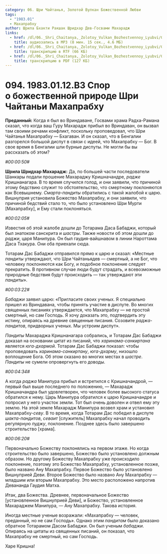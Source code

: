 ```yaml
---
category: 06. Шри Чайтанья, Золотой Вулкан Божественной Любви
tags:
  - "1983.01"
  - Махапрабху
author: Шрила Бхакти Ракшак Шридхар Дев-Госвами Махарадж
links:
  - href: /dl/06._Shri_Chaitanya,_Zolotoy_Vulkan_Bozhestvennoy_Lyubvi/094_1983.01.12.B3_SridharMj_Spor_o_bojestvennoy_prirode_Shri_Chaitanyi_Mahaprabhu.mp3
    title: аудиозапись в MP3 (8 мин. 15 сек., 4.6 МБ)
  - href: /dl/06._Shri_Chaitanya,_Zolotoy_Vulkan_Bozhestvennoy_Lyubvi/094_1983.01.12.B3_SridharMj_Spor_o_bojestvennoy_prirode_Shri_Chaitanyi_Mahaprabhu.rtf
    title: транскрипцию в RTF (66 КБ)
  - href: /dl/06._Shri_Chaitanya,_Zolotoy_Vulkan_Bozhestvennoy_Lyubvi/094_1983.01.12.B3_SridharMj_Spor_o_bojestvennoy_prirode_Shri_Chaitanyi_Mahaprabhu.pdf
    title: транскрипцию в PDF (127 КБ)
---
```


# 094. 1983.01.12.B3 Спор о божественной природе Шри Чайтаньи Махапрабху

**Преданный:** Когда я был во Вриндаване, Госвами храма Радха-Рамана сказал, что когда ваш Гуру Махарадж прибыл во Вриндаван, он вызвал там своими речами конфликт, поскольку проповедовал, что Шри Чайтанья Махапрабху — Бхагаван. И он сказал, что в Бенгалии разгорелся большой диспут в связи с идеей, что Махапрабху — Бог. В свое время в Бенгалии шли бурные диспуты. Не могли бы вы рассказать об этом?

*#00:00:50#*

**Шрила Шридхар Махарадж:** Да, по большей части последователи Шанкары подали прошение Махараджу Кришначандре, *радже* Кришнанагара. В то время случился голод, и они заявили, что причиной этому бедствию служит то обстоятельство, что смертному поклоняются как Всевышнему. *Смарта-пандиты* обратились с такой жалобой к царю. Вишнуприя установила Божество Махапрабху, и они заявили, что причиной бедствий стало то, что было установлено Шри Мурти [Махапрабху], и Ему стали поклоняться.

*#00:02:05#*

Известия об этой жалобе дошли до Тотарама Даса Бабаджи, который был знатоком санскрита и *шастры*. Также новости об этом дошли до *раджи*, царя Манипура. Он был гаудия-вайшнавом в линии Нароттама Даса Тхакура. Они оба приехали сюда.

Тотарам Дас Бабаджи отправился прямо к царю и сказал: «Местные *пандиты* утверждают, что Шри Чайтаньядев — смертный, а не Бог, что человеку поклоняются как Богу, и подобное поклонение следует прекратить. В противном случае люди будут страдать, и всевозможные природные бедствия будут происходить — так утверждают эти *пандиты*».

*#00:03:22#*

*Бабаджи* заявил царю: «Пригласите своих ученых. Я специально пришел из Вриндавана, чтобы принять участие в диспуте. Во многих священных писаниях утверждается, что Махапрабху — не простой смертный, но сам Господь. Я хочу доказать это, подтвердить эту истину, опираясь на древние священные писания. Созовите *раджа-пандитов*, придворных ученых. Мы устроим диспут».

*Пандиты* Махараджа Кришнанагара собрались, и Тотарам Дас Бабаджи доказал на основании цитат из писаний, что *харинама-санкиртана* является *юга-дхармой*. Тотарам Дас Бабаджи показал: чтобы проповедовать *харинама-санкиртану*, *юга-дхарму*, низошло воплощение Бога. Об этом сказано во многих местах в *шастре*. *Пандиты* не сумели опровергнуть его доводы.

*#00:04:34#*

А когда *раджа* Манипура прибыл и встретился с Кришначандрой, — первый был выше последнего по положению, — Махарадж Кришначандра был удовлетворен, что человек более высокого статуса обратился к нему. Царь Манипура обратился к царю Кришначандре и попросил у него участок земли. Тот был очень доволен и отвел ему эту землю. На этой земле Махарадж Манипура возвел храм и установил Махапрабху-*севу*. В то время, когда Тотарам Дас победил в диспуте *шакта-пандитов*, *севаит* [служитель] Махапрабху начал проводить регулярную *пуджу*, поклонение. Позднее здесь было завершено строительство [храма].

*#00:06:20#*

Первоначально Божеству поклонялись на первом этаже. Но когда строительство было завершено, Божество было установлено должным образом. Но другому Божеству Махапрабху уже происходило поклонение, поэтому это Божество Махапрабху, установленное позже, было названо Ану Махапрабху. Первое Божество было установлено Вишнуприей Деви. Второе Божество было названо Ану Махапрабху — младшим или вторым Махапрабху. Это место расположено напротив Девананда Гаудия Матха.

Итак, два Божества. Древнее, первоначальное Божество [установленное Вишнуприей Деви], и Божество, установленное Махараджем Манипура, — Ану Махапрабху. Такова история.

Иногда местные ученые возражали: «Махапрабху — человек, преданный, но не сам Господь». Однако этим *пандитам* было доказано обратное Тотарамом Дасом Бабаджи. Он был ученым *бабаджи*. Опираясь на цитаты из священных писаний, он показал, что Махапрабху не смертный, но сам Господь.

Харе Кришна!

